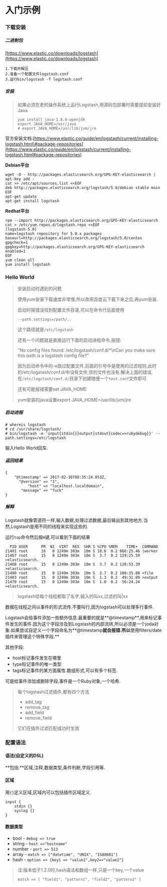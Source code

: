 # 入门示例

### 下载安装

##### 二进制包

[https://www.elastic.co/downloads/logstash](https://www.elastic.co/downloads/logstash)

```
1.下载并解压
2.准备一个配置文件logstash.conf
3.运行bin/logstash -f logstash.conf
```

##### 安装

> 如果必须在老的操作系统上运行Logstash,用源码包部署时需要提前安装好Java
>
> ```
> yum install java-1.8.0-openjdk
> export JAVA_HOME=/usr/java
> # export JAVA_HOME=/usr/lib/jvm/jre
> ```

官方安装文档:[https://www.elastic.co/guide/en/logstash/current/installing-logstash.html\#package-repositories](https://www.elastic.co/guide/en/logstash/current/installing-logstash.html#package-repositories)

**Debian平台**

```
wget -O - http://packages.elasticsearch.org/GPG-KEY-elasticsearch | apt-key add -
cat >> /etc/apt/sources.list <<EOF
deb http://packages.elasticsearch.org/logstash/5.0/debian stable main
EOF
apt-get update
apt-get install logstash
```

**Redhat平台**

```
rpm --import http://packages.elasticsearch.org/GPG-KEY-elasticsearch
cat > /etc/yum.repos.d/logstash.repo <<EOF
[logstash-5.0]
name=logstash repository for 5.0.x packages
baseurl=http://packages.elasticsearch.org/logstash/5.0/centos
gpgcheck=1
gpgkey=http://packages.elasticsearch.org/GPG-KEY-elasticsearch
enabled=1
EOF
yum clean all
yum install logstash
```

### Hello World

> 安装启动时遇到的问题
>
> 使用yum安装下载速度非常慢,所以改用百度云下载下来之后,再yum安装.
>
> 启动时报错没找到配置文件目录,可以在命令行后面使用
>
> `--path.settings=/path/..`
>
> 这个路径就是`/etc/logstash`
>
> 还有一个问题就是直接运行下面的启动进程命令,报错:
>
> "No config files found: /etc/logstash/conf.d/\*\nCan you make sure this path is a logstash config file?"
>
> 因为启动命令中的-e跳过配置文件,后面的引号中是使用的过滤规则,此时的/etc/logstash/conf.d/中没有文件,空的文件也没有.解决上面的错误,在`/etc/logstash/conf.d/`目录下创建随便一个`test.conf`文件即可
>
> 还有可能报错需要set JAVA\_HOME
>
> yum安装的java设置export JAVA\_HOME=/usr/lib/jvm/jre

##### 启动进程

```
# whereis logstash
# cd /usr/share/logstash/
# bin/logstash -e 'input{stdin{}}output{stdout{codec=>rubydebug}}' --path.settings=/etc/logstash
```

输入Hello World回车.

##### 返回结果

```
{
    "@timestamp" => 2017-02-16T08:35:24.853Z,
      "@version" => "1",
          "host" => "localhost.localdomain",
       "message" => "fuck"
}
```

##### 解释

Logstash就像管道符一样,输入数据,处理过滤数据,最后输出到其他地方.当然,Logstash是用不同的线程来实现这些的.

运行`top`命令然后按`H`键,可以看到下面的结果

```
  PID USER      PR  NI  VIRT  RES  SHR S %CPU %MEM    TIME+  COMMAND                          
21401 root      16   0 1249m 303m  10m S 18.6  0.2 866:25.46 |worker                           
21467 root      15   0 1249m 303m  10m S  3.7  0.2 129:25.59 >elasticsearch.                   
21468 root      15   0 1249m 303m  10m S  3.7  0.2 128:53.39 >elasticsearch.                   
21400 root      15   0 1249m 303m  10m S  2.7  0.2 108:35.80 <file                             
21403 root      15   0 1249m 303m  10m S  1.3  0.2  49:31.89 >output                           
21470 root      15   0 1249m 303m  10m S  1.0  0.2  56:24.24 >elasticsearch.
```

> logstash给每个线程都取了名字,输入的叫xx,过滤的叫\|xx

数据在线程之间以事件的形式流传.不要叫行,因为logstash可以处理多行事件.

Logstash会给事件添加一些额外信息.最重要的就是**@timestamp**,用来标记事件发生的事件.因为这个字段涉及到Logstash的内部流转,所以必须是一个joda对象.如果尝试自定义一个字段命名为**@timestamp**就会报错.所以**使用filters/date插件来管理这个特殊字段.**

其他字段:

* host标记事件发生在哪里
* type标记事件的唯一类型
* tags标记事件的某方面属性.数组形式,可以有多个标签.

可是给事件添加或删除字段,事件是一个Ruby对象,一个哈希.

> 每个logstash过滤插件,都有四个方法
>
> * add\_tag
> * remove\_tag
> * add\_field
> * remove\_field
>
> 它们在插件过滤匹配成功时生效

### 配置语法

#### **语法\(自定义的DSL\)**

**包括:**区域,注释,数据类型,条件判断,字段引用等.

#### 区域

用`{}`定义区域,区域内可以包括插件区域定义.

```
input {
    stdin {}
    syslog {}
}
```

#### 数据类型

* bool - `debug => true`
* string - `host =>"hostname"`
* number - `port => 513`
* array - `match => ["datetime", "UNIX", "IS08601"]`
* hash - `option => {key1 => "value1",key2=>"value2"}`

> 注:版本低于1.2.0时,hash语法和数组一样,只是一个key,一个value
>
> ```
> match => [ "field1", "pattern1", "field2", "pattern2" ]
> ```




